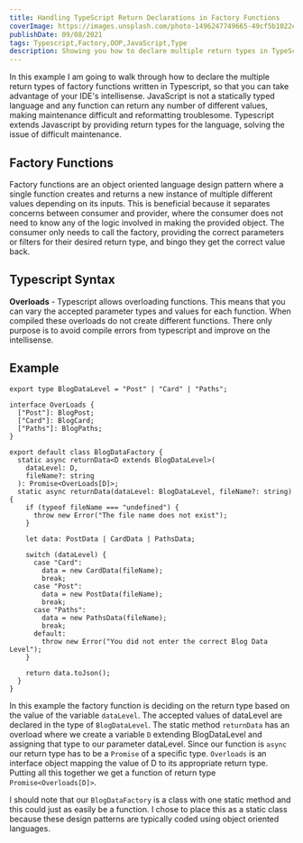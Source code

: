 ```yaml
---
title: Handling TypeScript Return Declarations in Factory Functions
coverImage: https://images.unsplash.com/photo-1496247749665-49cf5b1022e9?ixid=MnwxMjA3fDB8MHxwaG90by1wYWdlfHx8fGVufDB8fHx8&ixlib=rb-1.2.1&auto=format&fit=crop&w=1053&q=80
publishDate: 09/08/2021
tags: Typescript,Factory,OOP,JavaScript,Type
description: Showing you how to declare multiple return types in TypeScript from a single function.
---
```


In this example I am going to walk through how to declare the multiple return types of factory functions written in Typescript, so that you can take advantage of your IDE's intellisense. JavaScript is not a statically typed language and any function can return any number of different values, making maintenance difficult and reformatting troublesome. Typescript extends Javascript by providing return types for the language, solving the issue of difficult maintenance.

## Factory Functions

Factory functions are an object oriented language design pattern where a single function creates and returns a new instance of multiple different values depending on its inputs. This is beneficial because it separates concerns between consumer and provider, where the consumer does not need to know any of the logic involved in making the provided object. The consumer only needs to call the factory, providing the correct parameters or filters for their desired return type, and bingo they get the correct value back.

## Typescript Syntax

**Overloads** - Typescript allows overloading functions. This means that you can vary the accepted parameter types and values for each function. When compiled these overloads do not create different functions. There only purpose is to avoid compile errors from typescript and improve on the intellisense.

## Example

```
export type BlogDataLevel = "Post" | "Card" | "Paths";

interface OverLoads {
  ["Post"]: BlogPost;
  ["Card"]: BlogCard;
  ["Paths"]: BlogPaths;
}

export default class BlogDataFactory {
  static async returnData<D extends BlogDataLevel>(
    dataLevel: D,
    fileName?: string
  ): Promise<OverLoads[D]>;
  static async returnData(dataLevel: BlogDataLevel, fileName?: string) {
    if (typeof fileName === "undefined") {
      throw new Error("The file name does not exist");
    }

    let data: PostData | CardData | PathsData;

    switch (dataLevel) {
      case "Card":
        data = new CardData(fileName);
        break;
      case "Post":
        data = new PostData(fileName);
        break;
      case "Paths":
        data = new PathsData(fileName);
        break;
      default:
        throw new Error("You did not enter the correct Blog Data Level");
    }

    return data.toJson();
  }
}

```

In this example the factory function is deciding on the return type based on the value of the variable `dataLevel`. The accepted values of dataLevel are declared in the type of `BlogDataLevel`. The static method `returnData` has an overload where we create a variable `D` extending BlogDataLevel and assigning that type to our parameter dataLevel. Since our function is `async` our return type has to be a `Promise` of a specific type. `Overloads` is an interface object mapping the value of D to its appropriate return type. Putting all this together we get a function of return type `Promise<Overloads[D]>`.

I should note that our `BlogDataFactory` is a class with one static method and this could just as easily be a function. I chose to place this as a static class because these design patterns are typically coded using object oriented languages.
